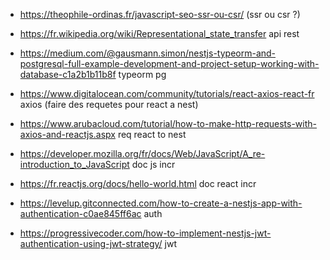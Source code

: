  - https://theophile-ordinas.fr/javascript-seo-ssr-ou-csr/ (ssr ou csr ?)
 - https://fr.wikipedia.org/wiki/Representational_state_transfer api rest

 - https://medium.com/@gausmann.simon/nestjs-typeorm-and-postgresql-full-example-development-and-project-setup-working-with-database-c1a2b1b11b8f typeorm pg

 - https://www.digitalocean.com/community/tutorials/react-axios-react-fr axios (faire des requetes pour react a nest)
 - https://www.arubacloud.com/tutorial/how-to-make-http-requests-with-axios-and-reactjs.aspx req react to nest

 - https://developer.mozilla.org/fr/docs/Web/JavaScript/A_re-introduction_to_JavaScript doc js incr
 - https://fr.reactjs.org/docs/hello-world.html doc react incr

 - https://levelup.gitconnected.com/how-to-create-a-nestjs-app-with-authentication-c0ae845ff6ac auth

 - https://progressivecoder.com/how-to-implement-nestjs-jwt-authentication-using-jwt-strategy/ jwt
